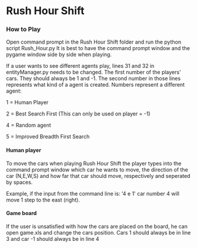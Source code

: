 # Rush Hour Shift

### How to Play

Open command prompt in the Rush Hour Shift folder and run the python script Rush_Hour.py
It is best to have the command prompt window and the pygame window side by side when playing.


If a user wants to see different agents play, lines 31 and 32 in entityManager.py needs to be changed. The first number of the players' cars. They should always be 1 and -1. The second number in those lines represents what kind of a agent is created. Numbers represent a different agent:

1 = Human Player

2 = Best Search First (This can only be used on player = -1)

4 = Random agent

5 = Improved Breadth First Search


#### Human player
To move the cars when playing Rush Hour Shift the player types into the command prompt window which car he wants to move, the direction of the car (N,E,W,S) and how far that car should move, respectively and seperated by spaces. 

Example, if the input from the command line is: '4 e 1' car number 4 will move 1 step to the east (right).


#### Game board
If the user is unsatisfied with how the cars are placed on the board, he can open game.xls and change the cars position. Cars 1 should always be in line 3 and car -1 should always be in line 4
